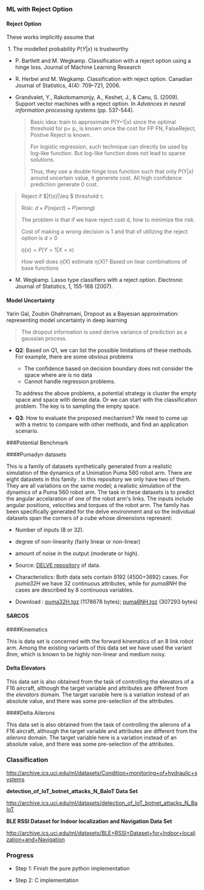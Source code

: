 ### ML with Reject Option



#### Reject Option

These works implicitly assume that 

​	1. The modelled probability $P(Y|x)$ is trustworthy



- P. Bartlett and M. Wegkamp. Classification with a reject option using a hinge loss. Journal of Machine Learning Research

- R. Herbei and M. Wegkamp. Classification with reject option. Canadian Journal of Statistics, 4(4): 709–721, 2006. 

- Grandvalet, Y., Rakotomamonjy, A., Keshet, J., & Canu, S. (2009). Support vector machines with a reject option. In *Advances in neural information processing systems* (pp. 537-544).

  > Basic idea: train to approximate P(Y=1|x) since the optimal threshold for p+ p_ is known once the cost for FP FN, FalseReject, Postive Reject is known.
  >
  > For logistic  regression, such technique can  directly be used by log-like function. But log-like function does not lead to sparse solutions.  
  >
  > Thus, they use a double hinge loss function such that only P(Y|x) around uncertain value, it generete cost. All high confidence prediction generate 0 cost.

> Reject if $|f(x)|\leq $  threshold $\tau$.
>
> Risk: $d\times P(reject)+P(wrong )$
>
> The problem is that if we have reject cost d, how to minimize the risk.
>
> Cost of making a wrong decision is 1 and that of utilizing the reject option is d > 0
>
> $η(x) = P(Y = 1|X = x)$
>
> How well does $\hat η(X)$ estimate $η(X)$? Based on  liear combinations of base functions

* M. Wegkamp. Lasso type classifiers with a reject option. Electronic Journal of Statistics, 1, 155-168 (2007).

#### Model Uncertainty

Yarin Gal,  Zoubin Ghahramani, Dropout as a Bayesian approximation: representing model uncertainty in deep learning

> The dropout information is used derive variance of prediction as a gaussian process.

 



- **Q2**:  Based on Q1, we can list the possible limitations of these methods. For example, there are some obvious problems

  - The confidence based on decision boundary does not consider the space where are is no data
  - Cannot handle regression problems.

  To address the above problems, a potential strategy is cluster the empty space and space with dense data. Or we can start with the classification problem.  The key is to sampling the empty space.

- **Q3**:  How to evaluate the proposed mechanism?   We need to come up with a metric to compare with other  methods, and find an application scenario.





###Potential Benchmark

####Pumadyn datasets 

This is a family of datasets synthetically generated from a realistic simulation of the dynamics of a Unimation Puma 560 robot arm. There are eight datastets in this family . In this repository we only have two of them. They are all variations on the same model; a realistic simulation of the dynamics of a Puma 560 robot arm. The task in these datasets is to predict the angular accelaration of one of the robot arm's links. The inputs include angular positions, velocities and torques of the robot arm. The family has been specifically generated for the delve environment and so the individual datasets span the corners of a cube whose dimensions represent:

- Number of inputs (8 or 32).
- degree of non-linearity (fairly linear or non-linear)
- amount of noise in the output (moderate or high).

- Source: [DELVE repository](http://www.cs.toronto.edu/~delve/) of data.
- Characteristics: Both data sets contain 8192 (4500+3692) cases. For *puma32H* we have 32 continuous attributes, while for *puma8NH* the cases are described by 8 continuous variables.
- Download : [puma32H.tgz](http://www.dcc.fc.up.pt/~ltorgo/Regression/puma32H.tgz) (1178678 bytes); [puma8NH.tgz](http://www.dcc.fc.up.pt/~ltorgo/Regression/puma8NH.tgz) (307293 bytes)



#### SARCOS



####Kinematics

This is data set is concerned with the forward kinematics of an 8 link robot arm. Among the existing variants of this data set we have used the variant *8nm*, which is known to be highly non-linear and medium noisy.





#### Delta Elevators

 

This data set is also obtained from the task of controlling the elevators of a F16 aircraft, although the target variable and attributes are different from the *elevators* domain. The target variable here is a variation instead of an absolute value, and there was some pre-selection of the attributes.



####Delta Ailerons

This data set is also obtained from the task of controlling the ailerons of a F16 aircraft, although the target variable and attributes are different from the *ailerons* domain. The target variable here is a variation instead of an absolute value, and there was some pre-selection of the attributes.

 

 

### Classification

http://archive.ics.uci.edu/ml/datasets/Condition+monitoring+of+hydraulic+systems





**detection_of_IoT_botnet_attacks_N_BaIoT Data Set**  

http://archive.ics.uci.edu/ml/datasets/detection_of_IoT_botnet_attacks_N_BaIoT



**BLE RSSI Dataset for Indoor localization and Navigation Data Set**  

http://archive.ics.uci.edu/ml/datasets/BLE+RSSI+Dataset+for+Indoor+localization+and+Navigation





### Progress

* Step 1: Finish the pure python implementation

* Step 2:  C implementation

  